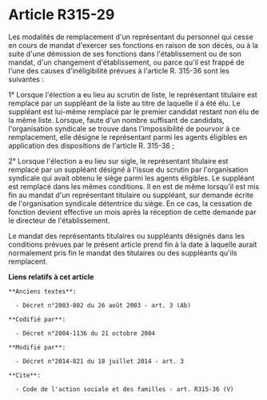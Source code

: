 # Article R315-29

Les modalités de remplacement d'un représentant du personnel qui cesse en cours de mandat d'exercer ses fonctions en raison
de son décès, ou à la suite d'une démission de ses fonctions dans l'établissement ou de son mandat, d'un changement
d'établissement, ou parce qu'il est frappé de l'une des causes d'inéligibilité prévues à l'article R. 315-36 sont les
suivantes : 

1° Lorsque l'élection a eu lieu au scrutin de liste, le représentant titulaire est remplacé par un suppléant de la liste au
titre de laquelle il a été élu. Le suppléant est lui-même remplacé par le premier candidat restant non élu de la même liste.
Lorsque, faute d'un nombre suffisant de candidats, l'organisation syndicale se trouve dans l'impossibilité de pourvoir à ce
remplacement, elle désigne le représentant parmi les agents éligibles en application des dispositions de l'article R.
315-36 ; 

2° Lorsque l'élection a eu lieu sur sigle, le représentant titulaire est remplacé par un suppléant désigné à l'issue du
scrutin par l'organisation syndicale qui avait obtenu le siège parmi les agents éligibles. Le suppléant est remplacé dans les
mêmes conditions. Il en est de même lorsqu'il est mis fin au mandat d'un représentant titulaire ou suppléant, sur demande
écrite de l'organisation syndicale détentrice du siège. En ce cas, la cessation de fonction devient effective un mois après
la réception de cette demande par le directeur de l'établissement. 

Le mandat des représentants titulaires ou suppléants désignés dans les conditions prévues par le présent article prend fin à
la date à laquelle aurait normalement pris fin le mandat des titulaires ou des suppléants qu'ils remplacent.

**Liens relatifs à cet article**

	**Anciens textes**:

	  - Décret n°2003-802 du 26 août 2003 - art. 3 (Ab)

	**Codifié par**:

	  - Décret n°2004-1136 du 21 octobre 2004

	**Modifié par**:

	  - Décret n°2014-821 du 18 juillet 2014 - art. 3

	**Cite**:

	  - Code de l'action sociale et des familles - art. R315-36 (V)
